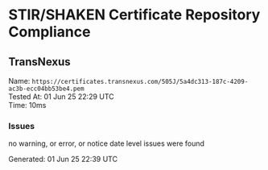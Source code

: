# STIR/SHAKEN Certificate Repository Compliance

## TransNexus

Name: `https://certificates.transnexus.com/505J/5a4dc313-187c-4209-ac3b-ecc04bb53be4.pem`\
Tested At: 01 Jun 25 22:29 UTC\
Time: 10ms

### Issues

no warning, or error, or notice date level issues were found

Generated: 01 Jun 25 22:39 UTC